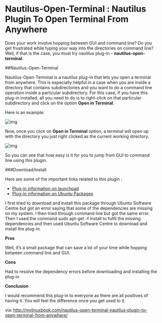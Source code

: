 Nautilus-Open-Terminal : Nautilus Plugin To Open Terminal From Anywhere
=======================================================================

Does your work involve hopping between GUI and command line? Do you get frustrated while typing your way into the directories on command line? Well, if that is the case, you must try nautilus plug-in –  **nautilus-open-terminal**.


##Nautilus-Open-Terminal

Nautilus-Open-Terminal is a nautilus plug-in that lets you open a terminal from anywhere. This is especially helpful in a case when you are inside a directory that contains subdirectories and you want to do a command line operation inside a particular subdirectory.  For this case, if you have this plug-in installed, all you need to do is to right-click on that particular subdirectory and click on the option **Open in Terminal**.

Here is an example:

![img](http://mylinuxbook.com/wp-content/uploads/2013/09/open-terminal-main.png "open-terminal-main")

Now, once you click on **Open in Terminal** option, a terminal will open up with the directory you just right clicked as the current working directory.

![img](http://mylinuxbook.com/wp-content/uploads/2013/09/open-terminal-1.png "open-terminal-1")

So you can see that how easy is it for you to jump from GUI to command line using this plugin.

###Download/Install

Here are some of the important links related to this plugin :

- [Plug-in information on launchpad][1]
- [Plug-in information on Ubuntu Packages][2]

I first tried to download and install this package through Ubuntu Software Centre but got an error saying that some of the dependencies are missing on my system. I then tried through command line but got the same error. Then I used the command sudo apt-get -f install to fulfil the missing dependencies and then used Ubuntu Software Centre to download and install the plug-in.

**Pros**

Well, it’s a small package that can save a lot of your time while hopping between command line and GUI.

**Cons**

Had to resolve the dependency errors before downloading and installing the plug-in

**Conclusion**

I would recommend this plug-in to everyone as there are all positives of having it. You will feel the difference once you get used to it.

[1]:https://launchpad.net/ubuntu/+source/nautilus-open-terminal
[2]:http://packages.ubuntu.com/lucid/nautilus-open-terminal

via: http://mylinuxbook.com/nautilus-open-terminal-nautilus-plugin-to-open-terminal-from-anywhere/

